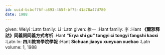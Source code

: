 ```yaml
---
id: uuid-bcbcf76f-a893-465f-bf75-41a78a47d780
date: 1988
---
```


given: Weiyi :Latn
family: Li :Latn
given: 維一 :Hant
family: 李 :Hant
**《爾雅釋詁》同義詞同義方式考析** :Hant
**"Erya shi gu" tongyi ci tongyi fangshi kaoxi** :Latn
In: 
**四川教育學院學報** :Hant
**Sichuan jiaoyu xueyuan xuebao** :Latn
volume: 1, 1988
